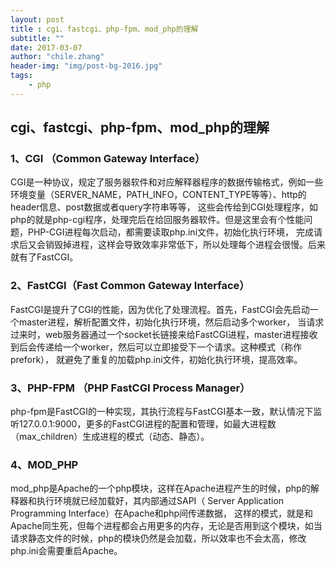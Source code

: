 ```yaml
---
layout: post
title : cgi、fastcgi、php-fpm、mod_php的理解
subtitle: ""
date: 2017-03-07
author: "chile.zhang"
header-img: "img/post-bg-2016.jpg"
tags:
    - php
---
```


## cgi、fastcgi、php-fpm、mod_php的理解

### 1、CGI （Common Gateway Interface）
CGI是一种协议，规定了服务器软件和对应解释器程序的数据传输格式，例如一些环境变量（SERVER_NAME，PATH_INFO，CONTENT_TYPE等等）、http的header信息、post数据或者query字符串等等，
这些会传给到CGI处理程序，如php的就是php-cgi程序，处理完后在给回服务器软件。但是这里会有个性能问题，PHP-CGI进程每次启动，都需要读取php.ini文件，初始化执行环境，
完成请求后又会销毁掉进程，这样会导致效率非常低下，所以处理每个进程会很慢。后来就有了FastCGI。

### 2、FastCGI（Fast Common Gateway Interface）
FastCGI是提升了CGI的性能，因为优化了处理流程。首先，FastCGI会先启动一个master进程，解析配置文件，初始化执行环境，然后启动多个worker，
当请求过来时，web服务器通过一个socket长链接来给FastCGI进程，master进程接收到后会传递给一个worker，然后可以立即接受下一个请求。这种模式（称作prefork），
就避免了重复的加载php.ini文件，初始化执行环境，提高效率。

### 3、PHP-FPM （PHP FastCGI Process Manager）
php-fpm是FastCGI的一种实现，其执行流程与FastCGI基本一致，默认情况下监听127.0.0.1:9000，更多的FastCGI进程的配置和管理，如最大进程数（max_children）生成进程的模式（动态、静态）。

### 4、MOD_PHP
mod_php是Apache的一个php模块，这样在Apache进程产生的时候，php的解释器和执行环境就已经加载好，其内部通过SAPI（ Server Application Programming Interface）在Apache和php间传递数据，
这样的模式，就是和Apache同生死，但每个进程都会占用更多的内存，无论是否用到这个模块，如当请求静态文件的时候，php的模块仍然是会加载，所以效率也不会太高，修改php.ini会需要重启Apache。
